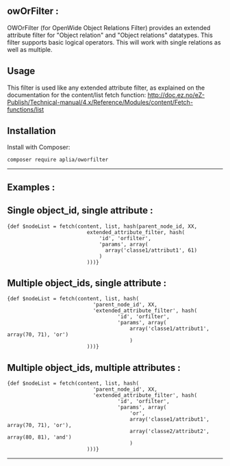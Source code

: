 owOrFilter :
-------------------------
OWOrFilter (for OpenWide Object Relations Filter) provides an extended attribute filter for "Object relation" and "Object relations" datatypes.
This filter supports basic logical operators.
This will work with single relations as well as multiple.

Usage
-------------------------

This filter is used like any extended attribute filter, as explained on the
documentation for the content/list fetch function:
http://doc.ez.no/eZ-Publish/Technical-manual/4.x/Reference/Modules/content/Fetch-functions/list

Installation
-------------------------

Install with Composer:
```
composer require aplia/oworfilter
```

---------------------------------------------
Examples :
---------------------------------------------

Single object_id, single attribute :
---------------------------------------------
	{def $nodeList = fetch(content, list, hash(parent_node_id, XX,
	                          extended_attribute_filter, hash(
	                              'id', 'orfilter',
	                              'params', array(
	                                array('classe1/attribut1', 61)
	                              )
	                          )))}


Multiple object_ids, single attribute :
---------------------------------------------
	{def $nodeList = fetch(content, list, hash(
								'parent_node_id', XX,
	        					'extended_attribute_filter', hash(
	                              		'id', 'orfilter',
	                              		'params', array(
	                              			array('classe1/attribut1', array(70, 71), 'or')
	                              			)
	                          )))}



Multiple object_ids, multiple attributes :
---------------------------------------------
	{def $nodeList = fetch(content, list, hash(
								'parent_node_id', XX,
	        					'extended_attribute_filter', hash(
	                              		'id', 'orfilter',
	                              		'params', array(
	                              			'or',
	                              			array('classe1/attribut1', array(70, 71), 'or'),
	                              			array('classe2/attribut2', array(80, 81), 'and')
	                              			)
	                          )))}

---------------------------------------------

